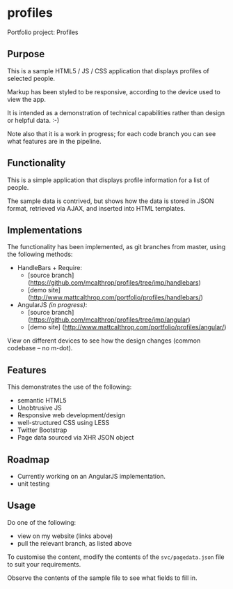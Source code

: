 profiles
========

Portfolio project: Profiles

## Purpose
This is a sample HTML5 / JS / CSS application that displays profiles of selected people.

Markup has been styled to be responsive, according to the device used to view the app.

It is intended as a demonstration of technical capabilities rather than design or helpful data. :-)

Note also that it is a work in progress; for each code branch you can see what features are in the pipeline.

## Functionality

This is a simple application that displays profile information for a list of people.

The sample data is contrived, but shows how the data is stored in JSON format, retrieved via AJAX,
and inserted into HTML templates.

## Implementations

The functionality has been implemented, as git branches from master, using the following methods:

* HandleBars + Require:
  * [source branch] (https://github.com/mcalthrop/profiles/tree/imp/handlebars)
  * [demo site] (http://www.mattcalthrop.com/portfolio/profiles/handlebars/)
* AngularJS _(in progress)_:
  * [source branch] (https://github.com/mcalthrop/profiles/tree/imp/angular)
  * [demo site] (http://www.mattcalthrop.com/portfolio/profiles/angular/)

View on different devices to see how the design changes (common codebase &ndash; no m-dot).

## Features
This demonstrates the use of the following:
* semantic HTML5
* Unobtrusive JS
* Responsive web development/design
* well-structured CSS using LESS
* Twitter Bootstrap
* Page data sourced via XHR JSON object

## Roadmap
* Currently working on an AngularJS implementation.
* unit testing

## Usage

Do one of the following:
* view on my website (links above)
* pull the relevant branch, as listed above

To customise the content, modify the contents of the `svc/pagedata.json` file to suit your requirements.

Observe the contents of the sample file to see what fields to fill in.
